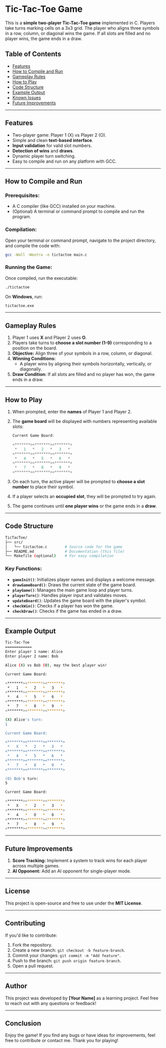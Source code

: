 # **Tic-Tac-Toe Game**

This is a **simple two-player Tic-Tac-Toe game** implemented in C. Players take turns marking cells on a 3x3 grid. The player who aligns three symbols in a row, column, or diagonal wins the game. If all slots are filled and no player wins, the game ends in a draw.

## **Table of Contents**

- [Features](#features)
- [How to Compile and Run](#how-to-compile-and-run)
- [Gameplay Rules](#gameplay-rules)
- [How to Play](#how-to-play)
- [Code Structure](#code-structure)
- [Example Output](#example-output)
- [Known Issues](#known-issues)
- [Future Improvements](#future-improvements)

---

## **Features**

- Two-player game: Player 1 (X) vs Player 2 (O).
- Simple and clean **text-based interface**.
- **Input validation** for valid slot numbers.
- **Detection of wins** and **draws**.
- Dynamic player turn switching.
- Easy to compile and run on any platform with GCC.

---

## **How to Compile and Run**

### **Prerequisites:**

- A C compiler (like GCC) installed on your machine.
- (Optional) A terminal or command prompt to compile and run the program.

### **Compilation:**

Open your terminal or command prompt, navigate to the project directory, and compile the code with:

```bash
gcc -Wall -Wextra -o tictactoe main.c
```

### **Running the Game:**

Once compiled, run the executable:

```bash
./tictactoe
```

On **Windows**, run:

```bash
tictactoe.exe
```

---

## **Gameplay Rules**

1. Player 1 uses **X** and Player 2 uses **O**.
2. Players take turns to **choose a slot number (1-9)** corresponding to a position on the board.
3. **Objective:** Align three of your symbols in a row, column, or diagonal.
4. **Winning Conditions:**
   - A player wins by aligning their symbols horizontally, vertically, or diagonally.
5. **Draw Condition:** If all slots are filled and no player has won, the game ends in a draw.

---

## **How to Play**

1. When prompted, enter the **names** of Player 1 and Player 2.
2. The **game board** will be displayed with numbers representing available slots:

   ```C
   Current Game Board:

   <*******><*******><*******>
    *   1   *   2   *   3   *
   <*******><*******><*******>
    *   4   *   5   *   6   *
   <*******><*******><*******>
    *   7   *   8   *   9   *
   <*******><*******><*******>
   ```

3. On each turn, the active player will be prompted to **choose a slot number** to place their symbol.
4. If a player selects an **occupied slot**, they will be prompted to try again.
5. The game continues until **one player wins** or the game ends in a **draw**.

---

## **Code Structure**

```bash
TicTacToe/
├── src/
│   └── tictactoe.c        # Source code for the game
├── README.md              # Documentation (this file)
└── Makefile (optional)    # For easy compilation
```

### **Key Functions:**

- **`gameInit()`**: Initializes player names and displays a welcome message.
- **`drawGameBoard()`**: Draws the current state of the game board.
- **`playGame()`**: Manages the main game loop and player turns.
- **`playerTurn()`**: Handles player input and validates moves.
- **`updateBoard()`**: Updates the game board with the player's symbol.
- **`checkWin()`**: Checks if a player has won the game.
- **`checkDraw()`**: Checks if the game has ended in a draw.

---

## **Example Output**

```bash
Tic-Tac-Toe
============
Enter player 1 name: Alice
Enter player 2 name: Bob

Alice (X) vs Bob (O), may the best player win!

Current Game Board:

<*******><*******><*******>
 *   1   *   2   *   3   *
<*******><*******><*******>
 *   4   *   5   *   6   *
<*******><*******><*******>
 *   7   *   8   *   9   *
<*******><*******><*******>

(X) Alice's turn:
1

Current Game Board:

<*******><*******><*******>
 *   X   *   2   *   3   *
<*******><*******><*******>
 *   4   *   5   *   6   *
<*******><*******><*******>
 *   7   *   8   *   9   *
<*******><*******><*******>

(O) Bob's turn:
5

Current Game Board:

<*******><*******><*******>
 *   X   *   2   *   3   *
<*******><*******><*******>
 *   4   *   O   *   6   *
<*******><*******><*******>
 *   7   *   8   *   9   *
<*******><*******><*******>
```

---

## **Future Improvements**

1. **Score Tracking:** Implement a system to track wins for each player across multiple games.
2. **AI Opponent:** Add an AI opponent for single-player mode.

---

## **License**

This project is open-source and free to use under the **MIT License**.

---

## **Contributing**

If you'd like to contribute:

1. Fork the repository.
2. Create a new branch: `git checkout -b feature-branch`.
3. Commit your changes: `git commit -m "Add feature"`.
4. Push to the branch: `git push origin feature-branch`.
5. Open a pull request.

---

## **Author**

This project was developed by **[Your Name]** as a learning project. Feel free to reach out with any questions or feedback!

---

## **Conclusion**

Enjoy the game! If you find any bugs or have ideas for improvements, feel free to contribute or contact me. Thank you for playing!

